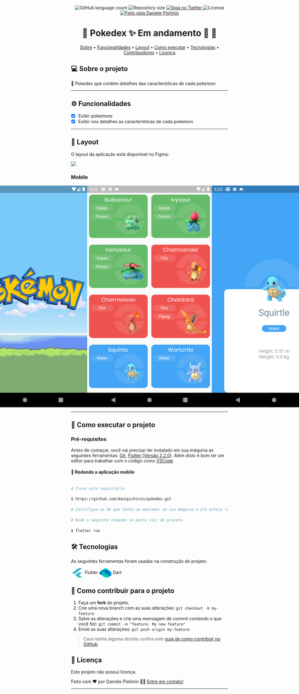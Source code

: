 <p align="center">
  <img alt="GitHub language count" src="https://img.shields.io/github/languages/count/danipishinin/pokedex#readme?color=%2304D361">

  <img alt="Repository size" src="https://img.shields.io/github/repo-size/danipishinin/pokedex#readme">

  <a href="https://www.twitter.com/danipishinin/">
    <img alt="Siga no Twitter" src="https://img.shields.io/twitter/url?url=https%3A%2F%2Fgithub.com%2danipishinin%2blog-origamid#readme">
  </a>
    
   <img alt="License" src="https://img.shields.io/badge/license-no license-brightgreen">

  <a href="https://www.instagram.com/danipishinin/">
    <img alt="Feito pela Daniele Pishinin" src="https://img.shields.io/badge/feito%20por-Daniele Pishinin-%237519C1">
  </a>
</p>

<h1 align="center"> 
	🚧  Pokedex ✨ Em andamento 🚀 🚧
</h1>

<p align="center">
 <a href="#-sobre-o-projeto">Sobre</a> •
 <a href="#-funcionalidades">Funcionalidades</a> •
 <a href="#-layout">Layout</a> • 
 <a href="#-como-executar-o-projeto">Como executar</a> • 
 <a href="#-tecnologias">Tecnologias</a> • 
 <a href="#-contribuidores">Contribuidores</a> • 
 <a href="#user-content--licença">Licença</a>
</p>


## 💻 Sobre o projeto

🐶 Pokedex que contém detalhes das características de cada pokemon

---

## ⚙️ Funcionalidades

  - [x] Exibir pokemons
  - [x] Exibir nos detalhes as características de cada pokemon

---

## 🎨 Layout

O layout da aplicação está disponível no Figma:

<a href="https://www.figma.com/file/1S124OMo54528lB/pokedex?node-id=136%3A546">
  <img src="https://img.shields.io/badge/Acessar%20Layout%20-Figma-%2304D361">
</a>


### Mobile

<p align="center" style="display: flex; align-items: flex-start; justify-content: center;">
  <img alt="pokedex" title="#pokedex" src="https://github.com/danipishinin/pokedex/blob/main/assets/screenshots/splashscreen.png" width="400px">
  <img alt="pokedex" title="#pokedex" src="https://github.com/danipishinin/pokedex/blob/main/assets/screenshots/home.png" width="400px">
  <img alt="pokedex" title="#pokedex" src="https://github.com/danipishinin/pokedex/blob/main/assets/screenshots/detail.png" width="400px">
</p>

---

## 🚀 Como executar o projeto

### Pré-requisitos

Antes de começar, você vai precisar ter instalado em sua máquina as seguintes ferramentas:
[Git](https://git-scm.com), [Flutter (Versão 2.2.0)](https://docs.flutter.dev/get-started/install). 
Além disto é bom ter um editor para trabalhar com o código como [VSCode](https://code.visualstudio.com/)


#### 🧭 Rodando a aplicação mobile

```bash

# Clone este repositório

$ https://github.com/danipishinin/pokedex.git

# Certifique-se de que tenha um emulador em sua máquina e ele esteja rodando

# Rode o seguinte comando na pasta raiz do projeto

$ flutter run

```

## 🛠 Tecnologias

As seguintes ferramentas foram usadas na construção do projeto:
<div>
 <img align="center" alt="Icon-Js" height="30" width="40" src="https://raw.githubusercontent.com/devicons/devicon/master/icons/flutter/flutter-plain.svg"> Flutter
<img align="center" alt="Icon-Dart" height="30" width="40" src="https://raw.githubusercontent.com/devicons/devicon/master/icons/dart/dart-original.svg"> Dart
</div>


## 💪 Como contribuir para o projeto

1. Faça um **fork** do projeto.
2. Crie uma nova branch com as suas alterações: `git checkout -b my-feature`
3. Salve as alterações e crie uma mensagem de commit contando o que você fez: `git commit -m "feature: My new feature"`
4. Envie as suas alterações: `git push origin my-feature`
> Caso tenha alguma dúvida confira este [guia de como contribuir no GitHub](https://book.git-scm.com/book/pt-br/v2/GitHub-Contribuindo-em-um-projeto)

## 📝 Licença

Este projeto não possui licença.

Feito com ❤️ por Daniele Pishinin 👋🏽 [Entre em contato!](https://www.linkedin.com/in/danipishinin/)

---
